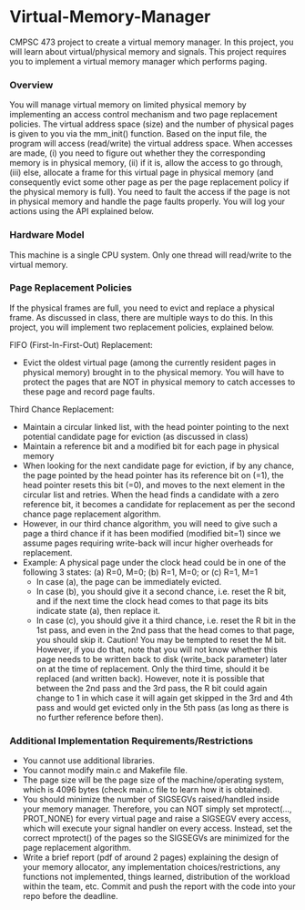# Virtual-Memory-Manager
CMPSC 473 project to create a virtual memory manager. In this project, you will learn about virtual/physical memory and signals. This project requires you to implement a virtual memory manager which performs paging.


### Overview
You will manage virtual memory on limited physical memory by implementing an access control mechanism and two page replacement policies. The virtual address space (size) and the number of physical pages is given to you via the mm_init() function. Based on the input file, the program will access (read/write) the virtual address space. When accesses are made, (i) you need to figure out whether they the corresponding memory is in physical memory, (ii) if it is, allow the access to go through, (iii) else, allocate a frame for this virtual page in physical memory (and consequently evict some other page as per the page replacement policy if the physical memory is full).  You need to fault the access if the page is not in physical memory and handle the page faults properly. You will log your actions using the API explained below.


### Hardware Model
This machine is a single CPU system. Only one thread will read/write to the virtual memory.


### Page Replacement Policies
If the physical frames are full, you need to evict and replace a physical frame. As discussed in class, there are multiple ways to do this. In this project, you will implement two replacement policies, explained below.

FIFO (First-In-First-Out) Replacement:
- Evict the oldest virtual page (among the currently resident pages in physical memory) brought in to the physical memory. You will have to protect the pages that are NOT in physical memory to catch accesses to these page and record page faults.

Third Chance Replacement:
- Maintain a circular linked list, with the head pointer pointing to the next potential candidate page for eviction (as discussed in class)
- Maintain a reference bit and a modified bit for each page in physical memory
- When looking for the next candidate page for eviction, if by any chance, the page pointed by the head pointer has its reference bit on (=1), the head pointer resets this bit (=0), and moves to the next element in the circular list and retries. When the head finds a candidate with a zero reference bit, it becomes a candidate for replacement as per the second chance page replacement algorithm.
- However, in our third chance algorithm, you will need to give such a page a third chance if it has been modified (modified bit=1) since we assume pages requiring write-back will incur higher overheads for replacement.
- Example: A physical page under the clock head could be in one of the following 3 states: (a) R=0, M=0; (b) R=1, M=0; or (c) R=1, M=1
    - In case (a), the page can be immediately evicted.
    - In case (b), you should give it a second chance, i.e. reset the R bit, and if the next time the clock head comes to that page its bits indicate state (a), then replace it.
    - In case (c), you should give it a third chance, i.e. reset the R bit in the 1st pass, and even in the 2nd pass that the head comes to that page, you should skip it. Caution! You may be tempted to reset the M bit. However, if you do that, note that you will not know whether this page needs to be written back to disk (write_back parameter) later on at the time of replacement. Only the third time, should it be replaced (and written back). However, note it is possible that between the 2nd pass and the 3rd pass, the R bit could again change to 1 in which case it will again get skipped in the 3rd and 4th pass and would get evicted only in the 5th pass (as long as there is no further reference before then).


### Additional Implementation Requirements/Restrictions
- You cannot use additional libraries.
- You cannot modify main.c and Makefile file.
- The page size will be the page size of the machine/operating system, which is 4096 bytes (check main.c file to learn how it is obtained).
- You should minimize the number of SIGSEGVs raised/handled inside your memory manager. Therefore, you can NOT simply set mprotect(..., PROT_NONE) for every virtual page and raise a SIGSEGV every access, which will execute your signal handler on every access. Instead, set the correct mprotect() of the pages so the SIGSEGVs are minimized for the page replacement algorithm.
- Write a brief report (pdf of around 2 pages) explaining the design of your memory allocator, any implementation choices/restrictions, any functions not implemented, things learned, distribution of the workload within the team, etc. Commit and push the report with the code into your repo before the deadline.